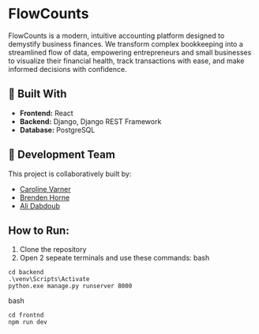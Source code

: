 # FlowCounts

FlowCounts is a modern, intuitive accounting platform designed to demystify business finances. We transform complex bookkeeping into a streamlined flow of data, empowering entrepreneurs and small businesses to visualize their financial health, track transactions with ease, and make informed decisions with confidence.

## 🚀 Built With

*   **Frontend:** React
*   **Backend:** Django, Django REST Framework
*   **Database:** PostgreSQL

## 👥 Development Team

This project is collaboratively built by:

*   [Caroline Varner](https://github.com/carolinevarner)
*   [Brenden Horne](https://github.com/BrendenHorne)
*   [Ali Dabdoub](https://github.com/alid03)

## How to Run:

1. Clone the repository
2. Open 2 sepeate terminals and use these commands:
bash
```
cd backend 
.\venv\Scripts\Activate
python.exe manage.py runserver 8000
```
bash
```
cd frontnd 
npm run dev
```
